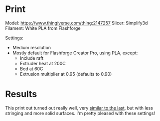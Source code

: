 # Print

Model: https://www.thingiverse.com/thing:2147257
Slicer: Simplify3d
Filament: White PLA from Flashforge

Settings:
- Medium resolution
- Mostly default for Flashforge Creator Pro, using PLA, except:
    - Include raft
    - Extruder heat at 200C
    - Bed at 60C
    - Extrusion multiplier at 0.95 (defaults to 0.90)

# Results

This print out turned out really well, very [similar to the last](../12/04-Lighthouse-mount.md), but with less stringing and more solid surfaces. I'm pretty pleased with these settings!
